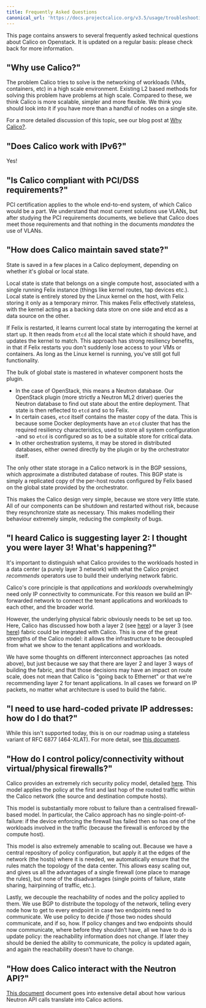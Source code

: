 ```yaml
---
title: Frequently Asked Questions
canonical_url: 'https://docs.projectcalico.org/v3.5/usage/troubleshooting/faq'
---
```


This page contains answers to several frequently asked technical
questions about Calico on Openstack. It is updated on a regular basis: 
please check back for more information.

## "Why use Calico?"

The problem Calico tries to solve is the networking of workloads (VMs,
containers, etc) in a high scale environment. Existing L2 based methods
for solving this problem have problems at high scale. Compared to these,
we think Calico is more scalable, simpler and more flexible. We think
you should look into it if you have more than a handful of nodes on a
single site.

For a more detailed discussion of this topic, see our blog post at 
[Why Calico?](https://www.projectcalico.org/why-calico/).

## "Does Calico work with IPv6?"

Yes! 

## "Is Calico compliant with PCI/DSS requirements?"

PCI certification applies to the whole end-to-end system, of which
Calico would be a part. We understand that most current solutions use
VLANs, but after studying the PCI requirements documents, we believe
that Calico does meet those requirements and that nothing in the
documents *mandates* the use of VLANs.

## "How does Calico maintain saved state?"

State is saved in a few places in a Calico deployment, depending on
whether it's global or local state.

Local state is state that belongs on a single compute host, associated
with a single running Felix instance (things like kernel routes, tap
devices etc.). Local state is entirely stored by the Linux kernel on the
host, with Felix storing it only as a temporary mirror. This makes Felix
effectively stateless, with the kernel acting as a backing data store on
one side and etcd as a data source on the other.

If Felix is restarted, it learns current local state by interrogating
the kernel at start up. It then reads from `etcd` all the local state
which it should have, and updates the kernel to match. This approach has
strong resiliency benefits, in that if Felix restarts you don't suddenly
lose access to your VMs or containers. As long as the Linux kernel is
running, you've still got full functionality.

The bulk of global state is mastered in whatever component hosts the
plugin.

-   In the case of OpenStack, this means a Neutron database. Our
    OpenStack plugin (more strictly a Neutron ML2 driver) queries the
    Neutron database to find out state about the entire deployment. That
    state is then reflected to `etcd` and so to Felix.
-   In certain cases, `etcd` itself contains the master copy of
    the data. This is because some Docker deployments have an `etcd`
    cluster that has the required resiliency characteristics, used to
    store all system configuration -and so `etcd` is configured so as to
    be a suitable store for critical data.
-   In other orchestration systems, it may be stored in distributed
    databases, either owned directly by the plugin or by the
    orchestrator itself.

The only other state storage in a Calico network is in the BGP sessions,
which approximate a distributed database of routes. This BGP state is
simply a replicated copy of the per-host routes configured by Felix
based on the global state provided by the orchestrator.

This makes the Calico design very simple, because we store very little
state. All of our components can be shutdown and restarted without risk,
because they resynchronize state as necessary. This makes modelling
their behaviour extremely simple, reducing the complexity of bugs.

## "I heard Calico is suggesting layer 2: I thought you were layer 3! What's happening?"

It's important to distinguish what Calico provides to the workloads
hosted in a data center (a purely layer 3 network) with what the Calico
project *recommends* operators use to build their underlying network
fabric.

Calico's core principle is that *applications* and *workloads*
overwhelmingly need only IP connectivity to communicate. For this reason
we build an IP-forwarded network to connect the tenant applications and
workloads to each other, and the broader world.

However, the underlying physical fabric obviously needs to be set up
too. Here, Calico has discussed how both a layer 2 (see
[here]({{site.baseurl}}/{{page.version}}/reference/private-cloud/l2-interconnect-fabric)) 
or a layer 3 (see 
[here]({{site.baseurl}}/{{page.version}}/reference/private-cloud/l3-interconnect-fabric)) 
fabric
could be integrated with Calico. This is one of the great strengths of
the Calico model: it allows the infrastructure to be decoupled from what
we show to the tenant applications and workloads.

We have some thoughts on different interconnect approaches (as noted
above), but just because we say that there are layer 2 and layer 3 ways
of building the fabric, and that those decisions may have an impact on
route scale, does not mean that Calico is "going back to Ethernet" or
that we're recommending layer 2 for tenant applications. In all cases we
forward on IP packets, no matter what architecture is used to build the
fabric.

## "I need to use hard-coded private IP addresses: how do I do that?"

While this isn't supported today, this is on our roadmap using a
stateless variant of RFC 6877 (464-XLAT). For more detail, see
[this document]({{site.baseurl}}/{{page.version}}/reference/advanced/overlap-ips).

## "How do I control policy/connectivity without virtual/physical firewalls?"

Calico provides an extremely rich security policy model, detailed 
[here]({{site.baseurl}}/{{page.version}}/reference/security-model). 
This model applies the policy at the first and last hop
of the routed traffic within the Calico network (the source and
destination compute hosts).

This model is substantially more robust to failure than a centralised
firewall-based model. In particular, the Calico approach has no
single-point-of-failure: if the device enforcing the firewall has failed
then so has one of the workloads involved in the traffic (because the
firewall is enforced by the compute host).

This model is also extremely amenable to scaling out. Because we have a
central repository of policy configuration, but apply it at the edges of
the network (the hosts) where it is needed, we automatically ensure that
the rules match the topology of the data center. This allows easy
scaling out, and gives us all the advantages of a single firewall (one
place to manage the rules), but none of the disadvantages (single points
of failure, state sharing, hairpinning of traffic, etc.).

Lastly, we decouple the reachability of nodes and the policy applied to
them. We use BGP to distribute the topology of the network, telling
every node how to get to every endpoint in case two endpoints need to
communicate. We use policy to decide *if* those two nodes should
communicate, and if so, how. If policy changes and two endpoints should
now communicate, where before they shouldn’t have, all we have to do is
update policy: the reachability information does not change. If later
they should be denied the ability to communicate, the policy is updated
again, and again the reachability doesn’t have to change.

## "How does Calico interact with the Neutron API?"

[This document]({{site.baseurl}}/{{page.version}}/reference/advanced/calico-neutron-api) 
document goes into extensive detail about how
various Neutron API calls translate into Calico actions.
